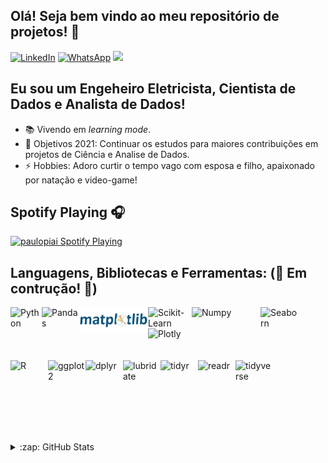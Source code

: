 ## Olá! Seja bem vindo ao meu repositório de projetos! 👋

[![LinkedIn][linkedin-shield]][linkedin-url]
[![WhatsApp][whatsapp-shield]][whatsapp-url]
<a href="mailto:unieppiai@gmail.com?subject=Vindo%20do%20Github"><img src="https://img.shields.io/badge/gmail-%23D14836.svg?&style=for-the-badge&logo=gmail&logoColor=white" /></a>


## Eu sou um Engeheiro Eletricista, Cientista de Dados e Analista de Dados!

- 📚 Vivendo em <em>learning mode</em>.
- 🥅 Objetivos 2021: Continuar os estudos para maiores contribuições em projetos de Ciência e Analise de Dados.
- ⚡ Hobbies: Adoro curtir o tempo vago com esposa e filho, apaixonado por natação e video-game!


## Spotify Playing 🎧

[<img src="https://now-playing-codestackr.vercel.app/api/spotify-playing" alt="paulopiai Spotify Playing" width="350" />](https://open.spotify.com/user/paulopiai?si=DbkPgMh9QgSUWfPorQOobw&utm_source=native-share-menu&dl_branch=1)


## Languagens, Bibliotecas e Ferramentas: (🔨 Em contrução! 🔨)<br>
<!-- Python -->
<img align="left" alt="Python" width="50px" src="https://logodownload.org/wp-content/uploads/2019/10/python-logo-4.png"/>
<img align="left" alt="Pandas" width="60px" src="https://i.postimg.cc/wvYjbKwj/pandas-logo.png" />
<img align="left" alt="Matplotlib" width="110px" src="https://raw.githubusercontent.com/jmv74211/matplotlib/master/images/matplotlib_logo.png" />
<img align="left" alt="Scikit-Learn" width="70px" src="https://upload.wikimedia.org/wikipedia/commons/thumb/0/05/Scikit_learn_logo_small.svg/1280px-Scikit_learn_logo_small.svg.png" />
<img align="left" alt="Numpy" width="110px" src="https://encrypted-tbn0.gstatic.com/images?q=tbn:ANd9GcRvr0kYCmqg-rel951vTDzxFO1AGNqWuRdivay0YTm24puJHicWgiLs1s0jQOKjnRRGsXw&usqp=CAU" />
<img align="left" alt="Seaborn" width="60px" src="https://i.postimg.cc/2898NL0J/seaborn-logo.png" />
<img align="left" alt="Plotly" width="130px" src="https://upload.wikimedia.org/wikipedia/commons/3/37/Plotly-logo-01-square.png" />
<br>
<br>
<br>
<br>
<br>

<!-- R -->
<img align="left" alt="R" width="60px" src="https://upload.wikimedia.org/wikipedia/commons/thumb/1/1b/R_logo.svg/1280px-R_logo.svg.png"/>
<img align="left" alt="ggplot2" width="60px" src="https://beatrizmilz.github.io/NerdzaoWeek/img/rlogos/hex-ggplot2.png"/>
<img align="left" alt="dplyr" width="60px" src="https://scottishsnow.files.wordpress.com/2018/10/hex-dplyr.png?w=578"/>
<img align="left" alt="lubridate" width="60px" src="https://cran.r-project.org/web/packages/lubridate/readme/man/figures/logo.png"/>
<img align="left" alt="tidyr" width="60px" src="https://www.dadosaleatorios.com.br/post/introducao-ao-tidyr/featured_hue6901f54027701dd92eb7bcc36d0c7d0_34350_720x0_resize_lanczos_2.png"/>
<img align="left" alt="readr" width="60px" src="https://rstudio-education.github.io/datascience-box/course-materials/slides/u2-d12-data-import/img/readr.png"/>
<img align="left" alt="tidyverse" width="60px" src="https://www.tidyverse.org/images/hex-tidyverse.png"/>



<!-- Github status 
<img align="left" src="https://img.shields.io/badge/Python-14354C?style=for-the-badge&logo=python&logoColor=white"/>
<img align="left" src="https://img.shields.io/badge/R-276DC3?style=for-the-badge&logo=r&logoColor=white"/>
<img align="left" src="https://img.shields.io/badge/C-00599C?style=for-the-badge&logo=c&logoColor=white"/>
<img align="left" src="https://img.shields.io/badge/C%2B%2B-00599C?style=for-the-badge&logo=c%2B%2B&logoColor=white"/>
<img align="left" src="https://img.shields.io/badge/Ubuntu-E95420?style=for-the-badge&logo=ubuntu&logoColor=white"/>
<img align="left" src="https://img.shields.io/badge/Microsoft_Office-D83B01?style=for-the-badge&logo=microsoft-office&logoColor=white"/>
<br><br>


<img align="left" alt="Apache Spark" width="70px" src="https://i.postimg.cc/9FQFkYYZ/spark-logo.png" />
<img align="left" alt="SQL" width="50px" src="https://www.freeiconspng.com/uploads/sql-server-icon-png-29.png" />
<img align="left" alt="Microsoft Azure Machine Learning" width="50px" src="https://ms-toolsai.gallerycdn.vsassets.io/extensions/ms-toolsai/vscode-ai/0.5.1/1556575437282/Microsoft.VisualStudio.Services.Icons.Default" />
-->


<br><br>
<br><br>
<br><br>

<!-- Github status -->
<details>
  <summary>:zap: GitHub Stats</summary>

  [![Anurag's GitHub stats](https://github-readme-stats.vercel.app/api?username=paulopiai)](https://github.com/paulopiai/github-readme-stats)

</details>


<!-- MARKDOWN LINKS & IMAGES -->
<!-- https://github.com/alexandresanlim/Badges4-README.md-Profile -->
[linkedin-shield]: https://img.shields.io/badge/LinkedIn-0077B5?style=for-the-badge&logo=linkedin&logoColor=white
[linkedin-url]: https://www.linkedin.com/in/paulopiai/

[whatsapp-shield]: https://img.shields.io/badge/WhatsApp-25D366?style=for-the-badge&logo=whatsapp&logoColor=white
[whatsapp-url]: https://api.whatsapp.com/send?phone=5511973763378
